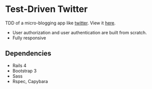 Test-Driven Twitter
===================
TDD of a micro-blogging app like [twitter](https://twitter.com/thedanbender).
View it [here](https://tdd-twitter.herokuapp.com/).

* User authorization and user authentication are built from scratch.
* Fully responsive

## Dependencies
* Rails 4
* Bootstrap 3
* Sass
* Rspec, Capybara